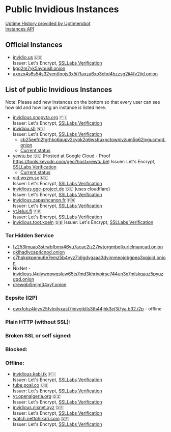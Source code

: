 # Public Invidious Instances

[Uptime History provided by Uptimerobot](https://uptime.invidio.us/)  
[Instances API](https://instances.invidio.us/)

## Official Instances

* [invidio.us](https://invidio.us) 🇺🇸  
  Issuer: Let's Encrypt, [SSLLabs Verification](https://www.ssllabs.com/ssltest/analyze.html?d=invidio.us)
* [kgg2m7yk5aybusll.onion](http://kgg2m7yk5aybusll.onion)
* [axqzx4s6s54s32yentfqojs3x5i7faxza6xo3ehd4bzzsg2ii4fv2iid.onion](http://axqzx4s6s54s32yentfqojs3x5i7faxza6xo3ehd4bzzsg2ii4fv2iid.onion)

## List of public Invidious Instances
Note: Please add new instances on the bottom so that every user can see how old and how long an instance is listed here.

* [invidious.snopyta.org](https://invidious.snopyta.org/) 🇫🇮  
  Issuer: Let's Encrypt, [SSLLabs Verification](https://www.ssllabs.com/ssltest/analyze.html?d=invidious.snopyta.org)
* [invidiou.sh](https://invidiou.sh) 🇳🇱  
  Issuer: Let's Encrypt, [SSLLabs Verification](https://www.ssllabs.com/ssltest/analyze.html?d=invidiou.sh)
  - [cb25eefn2tgrhko6aupv2cyok2q6ws6uxpctowniyzum5p62jvgucmqd.onion](http://cb25eefn2tgrhko6aupv2cyok2q6ws6uxpctowniyzum5p62jvgucmqd.onion)
  - [Current status](https://status.invidiou.sh)
* [yewtu.be](https://yewtu.be) 🇧🇪  (Hosted at Google Cloud - Proof https://tools.keycdn.com/geo?host=yewtu.be)
  Issuer: Let's Encrypt, [SSLLabs Verification](https://www.ssllabs.com/ssltest/analyze.html?d=yewtu.be)
  - [Current status](https://status.unixfox.eu/783898765)
* [vid.wxzm.sx](https://vid.wxzm.sx/) 🇳🇱  
  Issuer: Let's Encrypt, [SSLLabs Verification](https://www.ssllabs.com/ssltest/analyze.html?d=vid.wxzm.sx)
* [invidious.ggc-project.de](https://invidious.ggc-project.de) 🇩🇪  (uses cloudflare)  
  Issuer: Let's Encrypt, [SSLLabs Verification](https://www.ssllabs.com/ssltest/analyze.html?d=invidious.ggc-project.de)
* [invidious.zapashcanon.fr](https://invidious.zapashcanon.fr) 🇫🇷  
  Issuer: Let's Encrypt, [SSLLabs Verification](https://www.ssllabs.com/ssltest/analyze.html?d=invidious.zapashcanon.fr)
* [yt.lelux.fi](https://yt.lelux.fi/) 🇫🇷  
  Issuer: Let's Encrypt, [SSLLabs Verification](https://www.ssllabs.com/ssltest/analyze.html?d=yt.lelux.fi)
* [invidious.toot.koeln](https://invidious.toot.koeln) 🇩🇪
  Issuer: Let's Encrypt, [SSLLabs Verification](https://www.ssllabs.com/ssltest/analyze.html?d=invidious.toot.koeln)

### Tor Hidden Service
* [fz253lmuao3strwbfbmx46yu7acac2jz27iwtorgmbqlkurlclmancad.onion](http://fz253lmuao3strwbfbmx46yu7acac2jz27iwtorgmbqlkurlclmancad.onion/)
* [qklhadlycap4cnod.onion](http://qklhadlycap4cnod.onion/)
* [c7hqkpkpemu6e7emz5b4vyz7idjgdvgaaa3dyimmeojqbgpea3xqjoid.onion](http://c7hqkpkpemu6e7emz5b4vyz7idjgdvgaaa3dyimmeojqbgpea3xqjoid.onion)
* NixNet - [invidious.l4qlywnpwqsluw65ts7md3khrivpirse744un3x7mlskqauz5pyuzgqd.onion](http://invidious.l4qlywnpwqsluw65ts7md3khrivpirse744un3x7mlskqauz5pyuzgqd.onion/)
* [drewqbi5mjm34xyf.onion](http://drewqbi5mjm34xyf.onion)

### Eepsite (I2P)
* [owxfohz4kjyv25fvlqilyxast7inivgiktls3th44jhk3ej3i7ya.b32.i2p](http://owxfohz4kjyv25fvlqilyxast7inivgiktls3th44jhk3ej3i7ya.b32.i2p) - offline


### Plain HTTP (without SSL):



### Broken SSL or self signed:



### Blocked:



### Offline:
* [invidious.kabi.tk](https://invidious.kabi.tk) 🇫🇮  
  Issuer: Let's Encrypt, [SSLLabs Verification](https://www.ssllabs.com/ssltest/analyze.html?d=invidious.kabi.tk)
* [tube.poal.co](https://tube.poal.co) 🇺🇸  
  Issuer: Let's Encrypt, [SSLLabs Verification](https://www.ssllabs.com/ssltest/analyze.html?d=tube.poal.co)
* [yt.openalgeria.org](https://yt.openalgeria.org) 🇩🇿  
  Issuer: Let's Encrypt, [SSLLabs Verification](https://www.ssllabs.com/ssltest/analyze.html?d=yt.openalgeria.org)
* [invidious.nixnet.xyz](https://invidious.nixnet.xyz) 🇩🇪  
  Issuer: Let's Encrypt, [SSLLabs Verification](https://www.ssllabs.com/ssltest/analyze.html?d=invidious.nixnet.xyz)
* [watch.nettohikari.com](https://watch.nettohikari.com/) 🇩🇪  
  Issuer: Let's Encrypt, [SSLLabs Verification](https://www.ssllabs.com/ssltest/analyze.html?d=watch.nettohikari.com)